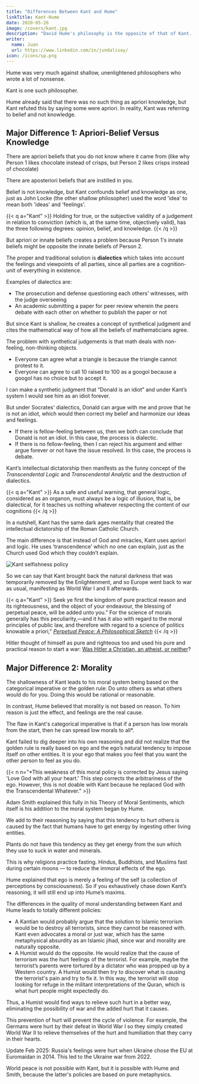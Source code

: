 ```yaml
---
title: "Differences Between Kant and Hume"
linkTitle: Kant-Hume
date: 2020-05-26
image: /covers/kant.jpg
description: "David Hume's philosophy is the opposite of that of Kant. Hume already said that there was no such thing as a priori knowledge, but Kant refuted this"
writer:
  name: Juan
  url: https://www.linkedin.com/in/jundalisay/
icon: /icons/sp.png
---
```



<!-- Hume did not create epistemology. It was created by James Frederick Ferrier in 1854 long after Hume died. -->


Hume was very much against shallow, unenlightened philosophers who wrote a lot of nonsense.

Kant is one such philosopher.

Hume already said that there was no such thing as apriori knowledge, but Kant refuted this by saying some were apriori. In reality, Kant was referring to belief and not knowledge.


## Major Difference 1: Apriori-Belief Versus Knowledge

There are apriori beliefs that you do not know where it came from (like why Person 1 likes chocolate instead of crisps, but Person 2 likes crisps instead of chocolate)

There are aposteriori beliefs that are instilled in you.

Belief is not knowledge, but Kant confounds belief and knowledge as one, just as John Locke (the other shallow philosopher) used the word 'idea' to mean both 'ideas' and 'feelings'.

{{< q a="Kant" >}}
Holding for true, or the subjective validity of a judgement in relation to conviction (which is, at the same time, objectively valid), has the three following degrees: opinion, belief, and knowledge.
{{< /q >}}


But apriori or innate beliefs creates a problem because Person 1's innate beliefs might be opposite the innate beliefs of Person 2. 

The proper and traditional solution is **dialectics** which takes into account the feelings and viewpoints of all parties, since all parties are a cognition-unit of everything in existence. 

Examples of dialectics are:
- The prosecution and defense questioning each others' witnesses, with the judge overseeing
- An academic submitting a paper for peer review wherein the peers debate with each other on whether to publish the paper or not

But since Kant is shallow, he creates a concept of synthetical judgment and cites the mathematical way of how all the beliefs of mathematicians agree. 

The problem with synthetical judgements is that math deals with non-feeling, non-thinking objects.

- Everyone can agree what a triangle is because the triangle cannot protest to it.
- Everyone can agree to call 10 raised to 100 as a googol because a googol has no choice but to accept it.


I can make a synthetic judgment that “Donald is an idiot” and under Kant’s system I would see him as an idiot forever. 

But under Socrates' dialectics, Donald can argue with me and prove that he is not an idiot, which would then correct my belief and harmonize our ideas and feelings. 

- If there is fellow-feeling between us, then we both can conclude that Donald is not an idiot. In this case, the process is dialectic. 
- If there is no fellow-feeling, then I can reject his argument and either argue forever or not have the issue resolved. In this case, the process is debate. 

Kant’s intellectual dictatorship then manifests as the funny concept of the *Transcendental Logic* and *Transcendental Analytic* and the destruction of dialectics.

{{< q a="Kant" >}}
As a safe and useful warning, that general logic, considered as an organon, must always be a logic of illusion, that is, be dialectical, for it teaches us nothing whatever respecting the content of our cognitions
{{< /q >}}


In a nutshell, Kant has the same dark ages mentality that created the intellectual dictatorship of the Roman Catholic Church. 

The main difference is that instead of God and miracles, Kant uses apriori and logic. He uses ‘transcendence’ which no one can explain, just as the Church used God which they couldn’t explain.

![Kant selfishness policy](https://qph.fs.quoracdn.net/main-qimg-d5cf30978e310b99fb8655f40848332d)

So we can say that Kant brought back the natural darkness that was temporarily removed by the Enlightenment, and so Europe went back to war as usual, manifesting as World War I and II afterwards.


{{< q a="Kant" >}}
Seek ye first the kingdom of pure practical reason and its righteousness, and the object of your endeavour, the blessing of perpetual peace, will be added unto you.” For the science of morals generally has this peculiarity,—and it has it also with regard to the moral principles of public law, and therefore with regard to a science of politics knowable a priori,” 
<cite><a href="https://en.wikipedia.org/wiki/Perpetual_Peace:_A_Philosophical_Sketch">Perpetual Peace: A Philosophical Sketch</a></cite>
{{< /q >}}


Hitler thought of himself as pure and righteous too and used his pure and practical reason to start a war: [Was Hitler a Christian, an atheist, or neither](https://www.catholicworldreport.com/2017/10/26/was-hitler-a-christian-an-atheist-or-neither/)?



## Major Difference 2: Morality

The shallowness of Kant leads to his moral system being based on the categorical imperative or the golden rule: Do unto others as what others would do for you. Doing this would be rational or reasonable. 

In contrast, Hume believed that morality is not based on reason. To him reason is just the effect, and feelings are the real cause.

The flaw in Kant's categorical imperative is that if a person has low morals from the start, then he can spread low morals to all*. 

Kant failed to dig deeper into his own reasoning and did not realize that the golden rule is really based on ego and the ego’s natural tendency to impose itself on other entities. It is your ego that makes you feel that you want the other person to feel as you do.

{{< n n="*This weakness of this moral policy is corrected by Jesus saying 'Love God with all your heart.' This step corrects the arbitrariness of the ego. However, this is not doable with Kant because he replaced God with the Transcendental Whatever." >}} 



Adam Smith explained this fully in his Theory of Moral Sentiments, which itself is his addition to the moral system began by Hume. 

We add to their reasoning <!--  on to Smith and Hume and go further to --> by saying that this tendency to hurt others is caused by the fact that humans have to get energy by ingesting other living entities. 

Plants do not have this tendency as they get energy from the sun which they use to suck in water and minerals.

This is why religions practice fasting. Hindus, Buddhists, and Muslims fast during certain moons — to reduce the immoral effects of the ego.

Hume explained that ego is merely a feeling of the self (a collection of perceptions by consciousness). So if you exhaustively chase down Kant’s reasoning, it will still end up into Hume’s maxims.

The differences in the quality of moral understanding between Kant and Hume leads to totally different policies:

- A Kantian would probably argue that the solution to Islamic terrorism would be to destroy all terrorists, since they cannot be reasoned with. Kant even advocates a moral or just war, which has the same metaphysical absurdity as an Islamic jihad, since war and morality are naturally opposite.
- A Humist would do the opposite. He would realize that the cause of terrorism was the hurt feelings of the terrorist. For example, maybe the terrorist’s parents were tortured by a dictator who was propped up by a Western country. A Humist would then try to discover what is causing the terrorist's pain and try to fix it. In this way, the terrorist will stop looking for refuge in the militant interpretations of the Quran, which is what hurt people might expectedly do. 

<!-- that the terrorist’s feelings prompted his mind to organize his reasoning to find ideas (such as those from the Quran) that justify a way to get revenge in order to relieve him of his hurt feelings. -->

Thus, a Humist would find ways to relieve such hurt in a better way, eliminating the possibility of war and the added hurt that it causes. 

This prevention of hurt will prevent the cycle of violence. For example, the Germans were hurt by their defeat in World War I so they simply created World War II to relieve themselves of the hurt and humiliation that they carry in their hearts.

Update Feb 2025: Russia's feelings were hurt when Ukraine chose the EU at Euromaidan in 2014. This led to the Ukraine war from 2022. 


World peace is not possible with Kant, but it is possible with Hume and Smith, because the latter's policies are based on pure metaphysics.
